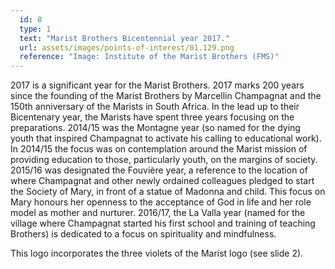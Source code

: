 ```yaml
---
  id: 8
  type: 1
  text: "Marist Brothers Bicentennial year 2017."
  url: assets/images/points-of-interest/01.129.png
  reference: "Image: Institute of the Marist Brothers (FMS)"
---
```

2017 is a significant year for the Marist Brothers. 2017 marks 200 years since the founding of the Marist Brothers by Marcellin Champagnat and the 150th anniversary of the Marists in South Africa. In the lead up to their Bicentenary year, the Marists have spent three years focusing on the preparations. 2014/15 was the Montagne year (so named for the dying youth that inspired Champagnat to activate his calling to educational work). In 2014/15 the focus was on contemplation around the Marist mission of providing education to those, particularly youth, on the margins of society. 2015/16 was designated the Fouvière year, a reference to the location of where Champagnat and other newly ordained colleagues pledged to start the Society of Mary, in front of a statue of Madonna and child. This focus on Mary honours her openness to the acceptance of God in life and her role model as mother and nurturer. 2016/17, the La Valla year (named for the village where Champagnat started his first school and training of teaching Brothers) is dedicated to a focus on spirituality and mindfulness.

This logo incorporates the three violets of the Marist logo (see slide 2).